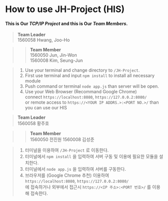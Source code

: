 # How to use JH-Project (HIS)

#### This is Our ***TCP/IP Project*** and this is Our ***Team Members***.

>**Team Leader**  
>1560058 Hwang, Joo-Ho

>>**Team Member**  
>>1560050 Jun, Jin-Won  
>>1560008 Kim, Seung-Jun
  
>1. Use your terminal and change directory to `/JH-Project`.  
>2. First use terminal and input `npm install` to install all necessary module
>3. Push command or terminal `node app.js` than server will be open.
>4. Use your Web Browser (Recommand Google Chrome) <br> connect `https://localhost:8080`, `https://127.0.0.2:8080/`<br> or remote access to `https://<YOUR IP ADDRS.>:<PORT NO.>/` than you can use our HIS


>**Team Leader**  
>1560058 황주호

>>**Team Member**  
>>1560050 전진원
>>1560008 김성준

>1. 터미널을 이용하여 `/JH-Project` 로 이동한다.
>2. 터미널에서 `npm install` 을 입력하여 서버 구동 및 이용에 필요한 모듈을 설치한다.
>3. 터미널에서 `node app.js` 을 입력하여 서버를 구동한다.
>4. 브라우저를 (Google Chrome 추천) 이용하여 <br> `https://localhost:8080`, `https://127.0.0.2:8080/`<br> 에 접속하거나 외부에서 접근시 `https://<IP 주소>:<PORT 번호>/` 를 이용해 접속한다.
